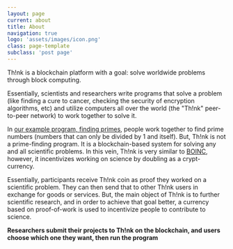 ```yaml
---
layout: page
current: about
title: About
navigation: true
logo: 'assets/images/icon.png'
class: page-template
subclass: 'post page'
---
```


Th!nk is a blockchain platform with a goal: solve worldwide problems through block computing. 

Essentially, scientists and researchers write programs that solve a problem (like finding a cure to cancer, checking the security of encryption algorithms, etc) and utilize computers all over the world (the "Th!nk" peer-to-peer network) to work together to solve it.

In [our example program, finding primes]({{site.myurl}}go), people work together to find prime numbers (numbers that can only be divided by 1 and itself). But, Th!nk is not a prime-finding program. It is a blockchain-based system for solving any and all scientific problems. In this vein, Th!nk is very similar to [BOINC](https://boinc.berkeley.edu/), however, it incentivizes working on science by doubling as a crypt-currency.

Essentially, participants receive Th!nk coin as proof they worked on a scientific problem. They can then send that to other Th!nk users in exchange for goods or services. But, the main object of Th!nk is to further scientific research, and in order to achieve that goal better, a currency based on proof-of-work is used to incentivize people to contribute to science.

**Researchers submit their projects to Th!nk on the blockchain, and users choose which one they want, then run the program**

